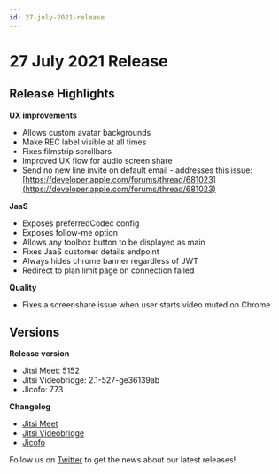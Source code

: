 ```yaml
---
id: 27-july-2021-release
---
```


# 27 July 2021 Release

## Release Highlights

**UX improvements**

* Allows custom avatar backgrounds
* Make REC label visible at all times
* Fixes filmstrip scrollbars
* Improved UX flow for audio screen share
* Send no new line invite on default email - addresses this issue: [https://developer.apple.com/forums/thread/681023](https://developer.apple.com/forums/thread/681023)

**JaaS**

* Exposes preferredCodec config
* Exposes follow-me option
* Allows any toolbox button to be displayed as main
* Fixes JaaS customer details endpoint
* Always hides chrome banner regardless of JWT
* Redirect to plan limit page on connection failed

**Quality**

* Fixes a screenshare issue when user starts video muted on Chrome

## Versions

**Release version**

* Jitsi Meet: 5152
* Jitsi Videobridge: 2.1-527-ge36139ab
* Jicofo: 773

**Changelog**

* [Jitsi Meet](https://github.com/jitsi/jitsi-meet/compare/release-5107-hf...release-5152-hf)
* [Jitsi Videobridge](https://github.com/jitsi/jitsi-videobridge/compare/2a0848b8...525-hf20210726)
* [Jicofo](https://github.com/jitsi/jicofo/compare/765...773)

Follow us on [Twitter](https://twitter.com/JaaSOfficial) to get the news about our latest releases!
